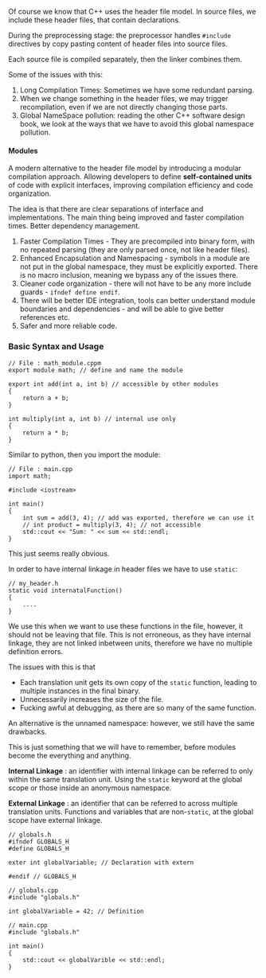 Of course we know that C++ uses the header file model. 
In source files, we include these header files, that contain declarations. 

During the preprocessing stage: the preprocessor handles `#include` directives by copy pasting content of header files into source files. 

Each source file is compiled separately, then the linker combines them. 

Some of the issues with this: 
1. Long Compilation Times: Sometimes we have some redundant parsing. 
2. When we change something in the header files, we may trigger recompilation, even if we are not directly changing those parts.
3. Global NameSpace pollution: reading the other C++ software design book, we look at the ways that we have to avoid this global namespace pollution. 

#### Modules
A modern alternative to the header file model by introducing a modular compilation approach. 
Allowing developers to define **self-contained units** of code with explicit interfaces, improving compilation efficiency and code organization. 

The idea is that there are clear separations of interface and implementations. 
The main thing being improved and faster compilation times. 
Better dependency management. 

1. Faster Compilation Times - They are precompiled into binary form, with no repeated parsing (they are only parsed once, not like header files). 
2. Enhanced Encapsulation and Namespacing - symbols in a module are not put in the global namespace, they must be explicitly exported. There is no macro inclusion, meaning we bypass any of the issues there. 
3. Cleaner code organization - there will not have to be any more include guards - `ifndef define endif`. 
4. There will be better IDE integration, tools can better understand module boundaries and dependencies - and will be able to give better references etc. 
5. Safer and more reliable code. 

### Basic Syntax and Usage
```
// File : math_module.cppm
export module math; // define and name the module

export int add(int a, int b) // accessible by other modules
{ 
	return a + b;
}

int multiply(int a, int b) // internal use only
{  
	return a * b;
}
```

Similar to python, then you import the module: 
```
// File : main.cpp
import math;

#include <iostream>

int main() 
{ 
	int sum = add(3, 4); // add was exported, therefore we can use it 
	// int product = multiply(3, 4); // not accessible
	std::cout << "Sum: " << sum << std::endl;
}
```
This just seems really obvious. 

In order to have internal linkage in header files we have to use `static`: 
```
// my_header.h
static void internatalFunction()
{ 
	....
}
```

We use this when we want to use these functions in the file, however, it should not be leaving that file. 
This is not erroneous, as they have internal linkage, they are not linked inbetween units, therefore we have no multiple definition errors. 

The issues with this is that 
- Each translation unit gets its own copy of the `static` function, leading to multiple instances in the final binary. 
- Unnecessarily increases the size of the file. 
- Fucking awful at debugging, as there are so many of the same function. 

An alternative is the unnamed namespace: however, we still have the same drawbacks. 

This is just something that we will have to remember, before modules become the everything and anything. 

**Internal Linkage** : an identifier with internal linkage can be referred to only within the same translation unit. Using the `static` keyword at the global scope or those inside an anonymous namespace. 

**External Linkage** : an identifier that can be referred to across multiple translation units. Functions and variables that are non-`static`, at the global scope have external linkage. 

```
// globals.h
#ifndef GLOBALS_H
#define GLOBALS_H

exter int globalVariable; // Declaration with extern

#endif // GLOBALS_H
```

```
// globals.cpp
#include "globals.h"

int globalVariable = 42; // Definition
```

```
// main.cpp
#include "globals.h"

int main() 
{ 
	std::cout << globalVarible << std::endl;
}
```
